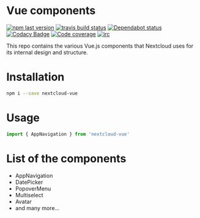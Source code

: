 # Vue components

[![npm last version](https://img.shields.io/npm/v/nextcloud-vue.svg?style=flat-square)](https://www.npmjs.com/package/nextcloud-vue)
[![travis build status](https://img.shields.io/travis/com/nextcloud/vue-components/master.svg?style=flat-square)](https://travis-ci.com/nextcloud/vue-components)
[![Dependabot status](https://img.shields.io/badge/Dependabot-enabled-brightgreen.svg?longCache=true&style=flat-square&logo=dependabot)](https://dependabot.com)
[![Codacy Badge](https://img.shields.io/codacy/grade/ea24ea9fccb942419d73ec05105938aa.svg?style=flat-square)](https://app.codacy.com/app/skjnldsv/contacts?utm_source=github.com&utm_medium=referral&utm_content=nextcloud/contacts&utm_campaign=Badge_Grade_Dashboard)
[![Code coverage](https://img.shields.io/codecov/c/github/nextcloud/vue-components.svg?style=flat-square)](https://codecov.io/gh/nextcloud/vue-components/)
[![irc](https://img.shields.io/badge/IRC-%23nextcloud--dev%20on%20freenode-blue.svg?style=flat-square)](https://webchat.freenode.net/?channels=nextcloud-dev)

This repo contains the various Vue.js components that Nextcloud uses for its internal design and structure.

# Installation

```sh
npm i --save nextcloud-vue
```

# Usage
```js
import { AppNavigation } from 'nextcloud-vue'
```

# List of the components
- AppNavigation
- DatePicker
- PopoverMenu
- Multiselect
- Avatar
- and many more...
